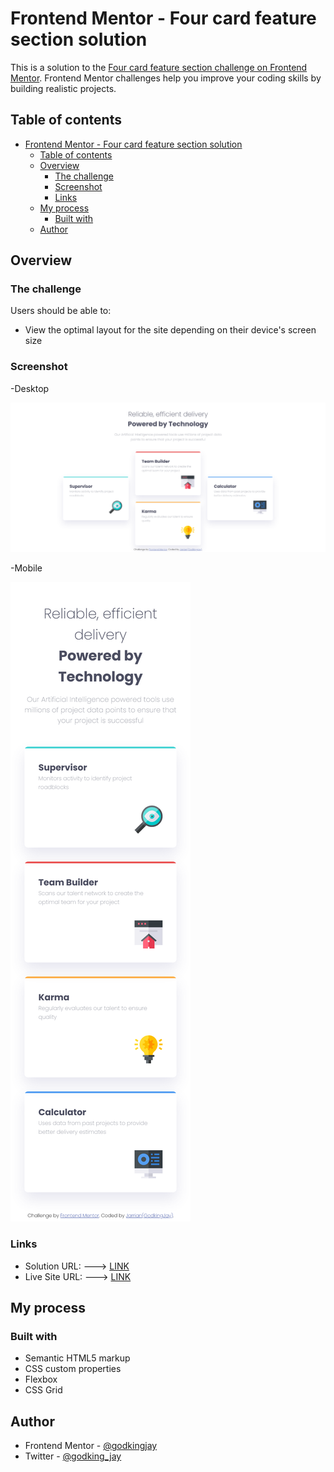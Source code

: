 # Frontend Mentor - Four card feature section solution

This is a solution to the [Four card feature section challenge on Frontend Mentor](https://www.frontendmentor.io/challenges/four-card-feature-section-weK1eFYK). Frontend Mentor challenges help you improve your coding skills by building realistic projects. 

## Table of contents

- [Frontend Mentor - Four card feature section solution](#frontend-mentor---four-card-feature-section-solution)
  - [Table of contents](#table-of-contents)
  - [Overview](#overview)
    - [The challenge](#the-challenge)
    - [Screenshot](#screenshot)
    - [Links](#links)
  - [My process](#my-process)
    - [Built with](#built-with)
  - [Author](#author)
## Overview

### The challenge

Users should be able to:

- View the optimal layout for the site depending on their device's screen size

### Screenshot

-Desktop

![DESKTOP](./screenshot.png)

-Mobile

![MOBILE](./screenshot-mobile.png)

### Links

- Solution URL: ---> [LINK](https://www.frontendmentor.io/solutions/four-card-feature-section-responsive-html-css-EBRMT1g0XK)
- Live Site URL: ---> [LINK](https://godkingjay.github.io/FrontendMentor-Four-Card-Feature-Section/)

## My process

### Built with

- Semantic HTML5 markup
- CSS custom properties
- Flexbox
- CSS Grid

## Author

- Frontend Mentor - [@godkingjay](https://www.frontendmentor.io/profile/godkingjay)
- Twitter - [@godking_jay](https://www.twitter.com/godking_jay)